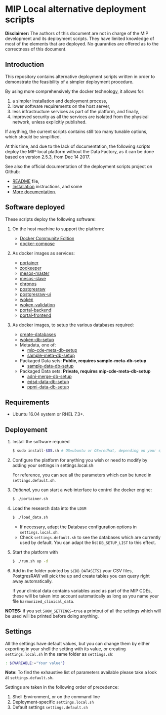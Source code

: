 # MIP Local alternative deployment scripts

**Disclaimer:** The authors of this document are not in charge of the MIP development and its deployment scripts. They have limited knowledge of most of the elements that are deployed. No guaranties are offered as to the correctness of this document.

## Introduction

This repository contains alternative deployment scripts written in order to demonstrate the feasibility of a simpler deployment procedure.

By using more comprehensively the docker technology, it allows for:

 1. a simpler installation and deployment process, 
 2. lower software requirements on the host server,
 3. less infrastructure services as part of the platform, and finally,
 4. improved security as all the services are isolated from the physical network, unless explicitly published.

If anything, the current scripts contains still too many tunable options, which should be simplified.

At this time, and due to the lack of documentation, the following scripts deploy the MIP-local platform without the Data Factory, as it can be done based on version 2.5.3, from Dec 14 2017.

See also the official documentation of the deployment scripts project on Github:

 * [README](https://github.com/HBPMedical/mip-microservices-infrastructure/blob/master/README.md) file,
 * [Installation](https://github.com/HBPMedical/mip-microservices-infrastructure/blob/master/docs/installation/mip-local.md) instructions, and some
 * [More documentation](https://github.com/HBPMedical/mip-microservices-infrastructure/blob/master/docs).

## Software deployed

These scripts deploy the following software:

 1. On the host machine to support the platform:
    * [Docker Community Edition](https://www.docker.com/community-edition)
    * [docker-compose](https://docs.docker.com/compose/)

 2. As docker images as services:
    * [portainer](https://hub.docker.com/r/portainer/portainer/)
    * [zookeeper](https://hub.docker.com/_/zookeeper/)
    * [mesos-master](https://hub.docker.com/r/mesosphere/mesos-master/)
    * [mesos-slave](https://hub.docker.com/r/mesosphere/mesos-slave/)
    * [chronos](https://hub.docker.com/r/mesosphere/chronos/)
    * [postgresraw](https://hub.docker.com/r/hbpmip/postgresraw/)
    * [postgresraw-ui](https://hub.docker.com/r/hbpmip/postgresraw-ui/)
    * [woken](https://hub.docker.com/r/hbpmip/woken/)
    * [woken-validation](https://hub.docker.com/r/hbpmip/woken-validation/)
    * [portal-backend](https://hub.docker.com/r/hbpmip/portal-backend/)
    * [portal-frontend](https://hub.docker.com/r/hbpmip/portal-frontend/)

 3. As docker images, to setup the various databases required:
    * [create-databases](https://hub.docker.com/r/hbpmip/create-databases/)
    * [woken-db-setup](https://hub.docker.com/r/hbpmip/woken-db-setup/)
    * Metadata, one of: 
      + [mip-cde-meta-db-setup](https://hub.docker.com/r/hbpmip/mip-cde-meta-db-setup/)
      + [sample-meta-db-setup](https://hub.docker.com/r/hbpmip/sample-meta-db-setup/)
    * Packaged Data sets: **Public, requires sample-meta-db-setup**
      + [sample-data-db-setup](https://hub.docker.com/r/hbpmip/sample-data-db-setup/)
    * Packaged Data sets: **Private, requires mip-cde-meta-db-setup**
      + [adni-merge-db-setup](https://gitlab.com/hbpmip_private/adni-merge-db-setup)
      + [edsd-data-db-setup](https://gitlab.com/hbpmip_private/edsd-data-db-setup)
      + [ppmi-data-db-setup](https://gitlab.com/hbpmip_private/ppmi-data-db-setup)

## Requirements

- Ubuntu 16.04 system or RHEL 7.3+.

## Deployement

1. Install the software required

   ```sh
   $ sudo install-$OS.sh # OS=ubuntu or OS=redhat, depending on your system
   ```

2. Configure the platform for anything you wish or need to modify by adding your settings in settings.local.sh

   For reference, you can see all the parameters which can be tuned in `settings.default.sh`.

3. *Optional,* you can start a web interface to control the docker engine:

   ```sh
   $ ./portainer.sh 
   ```

4. Load the research data into the `LDSM`

   ```sh
   $ ./load_data.sh
   ```

   * If necessary, adapt the Database configuration options in `settings.local.sh`.
   * Check `settings.default.sh` to see the databases which are currently used by default. You can adapt the list `DB_SETUP_LIST` to this effect.

5. Start the platform with

   ```sh
   $ ./run.sh up -d
   ```

6. Add in the folder pointed by `${DB_DATASETS}` your CSV files, PostgresRAW will pick the up and create tables you can query right away automatically.

   If your clinical data contains variables used as part of the MIP CDEs, these will be taken into account automatically as long as you name your file `harmonized_clinical_data`.


**NOTES:** if you set `SHOW_SETTINGS=true` a printout of all the settings which will be used will be printed before doing anything.


## Settings

All the settings have default values, but you can change them by either exporting in your shell the setting with its value, or creating `settings.local.sh` in the same folder as `settings.sh`:

```sh
: ${VARIABLE:="Your value"}
```

**Note**: To find the exhaustive list of parameters available please take a look at `settings.default.sh`.

Settings are taken in the following order of precedence:

  1. Shell Environment, or on the command line
  2. Deployment-specific `settings.local.sh`
  3. Default settings `settings.default.sh`
